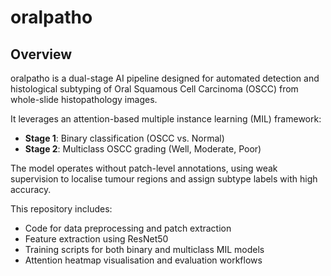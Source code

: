 # oralpatho
## Overview

oralpatho is a dual-stage AI pipeline designed for automated detection and histological subtyping of Oral Squamous Cell Carcinoma (OSCC) from whole-slide histopathology images. 

It leverages an attention-based multiple instance learning (MIL) framework:
- **Stage 1**: Binary classification (OSCC vs. Normal)
- **Stage 2**: Multiclass OSCC grading (Well, Moderate, Poor)

The model operates without patch-level annotations, using weak supervision to localise tumour regions and assign subtype labels with high accuracy.

This repository includes:
- Code for data preprocessing and patch extraction
- Feature extraction using ResNet50
- Training scripts for both binary and multiclass MIL models
- Attention heatmap visualisation and evaluation workflows
